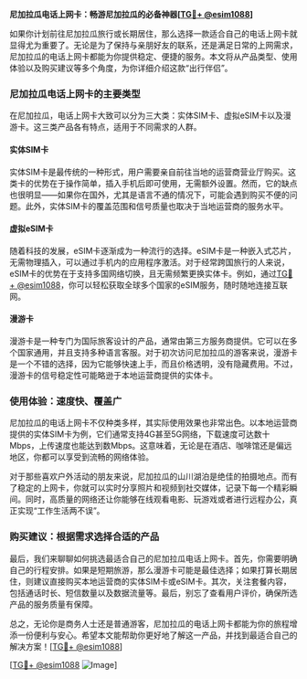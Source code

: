 **尼加拉瓜电话上网卡：畅游尼加拉瓜的必备神器[[TG💪+ @esim1088](https://t.me/s/esim1088)]**

如果你计划前往尼加拉瓜旅行或长期居住，那么选择一款适合自己的电话上网卡就显得尤为重要了。无论是为了保持与亲朋好友的联系，还是满足日常的上网需求，尼加拉瓜的电话上网卡都能为你提供稳定、便捷的服务。本文将从产品类型、使用体验以及购买建议等多个角度，为你详细介绍这款“出行伴侣”。

### 尼加拉瓜电话上网卡的主要类型

在尼加拉瓜，电话上网卡大致可以分为三大类：实体SIM卡、虚拟eSIM卡以及漫游卡。这三类产品各有特点，适用于不同需求的人群。

#### 实体SIM卡
实体SIM卡是最传统的一种形式，用户需要亲自前往当地的运营商营业厅购买。这类卡的优势在于操作简单，插入手机后即可使用，无需额外设置。然而，它的缺点也很明显——如果你在国外，尤其是语言不通的情况下，可能会遇到购买不便的问题。此外，实体SIM卡的覆盖范围和信号质量也取决于当地运营商的服务水平。

#### 虚拟eSIM卡
随着科技的发展，eSIM卡逐渐成为一种流行的选择。eSIM卡是一种嵌入式芯片，无需物理插入，可以通过手机内的应用程序激活。对于经常跨国旅行的人来说，eSIM卡的优势在于支持多国网络切换，且无需频繁更换实体卡。例如，通过[TG💪+ @esim1088](https://t.me/s/esim1088)，你可以轻松获取全球多个国家的eSIM服务，随时随地连接互联网。

#### 漫游卡
漫游卡是一种专门为国际旅客设计的产品，通常由第三方服务商提供。它可以在多个国家通用，并且支持多种语言客服。对于初次访问尼加拉瓜的游客来说，漫游卡是一个不错的选择，因为它能够快速上手，而且价格透明，没有隐藏费用。不过，漫游卡的信号稳定性可能略逊于本地运营商提供的实体卡。

### 使用体验：速度快、覆盖广

尼加拉瓜的电话上网卡不仅种类多样，其实际使用效果也非常出色。以本地运营商提供的实体SIM卡为例，它们通常支持4G甚至5G网络，下载速度可达数十Mbps，上传速度也能达到数Mbps。这意味着，无论是在酒店、咖啡馆还是偏远地区，你都可以享受到流畅的网络体验。

对于那些喜欢户外活动的朋友来说，尼加拉瓜的山川湖泊是绝佳的拍摄地点。而有了稳定的上网卡，你就可以实时分享照片和视频到社交媒体，记录下每一个精彩瞬间。同时，高质量的网络还让你能够在线观看电影、玩游戏或者进行远程办公，真正实现“工作生活两不误”。

### 购买建议：根据需求选择合适的产品

最后，我们来聊聊如何挑选最适合自己的尼加拉瓜电话上网卡。首先，你需要明确自己的行程安排。如果是短期旅游，那么漫游卡可能是最佳选择；如果打算长期居住，则建议直接购买本地运营商的实体SIM卡或eSIM卡。其次，关注套餐内容，包括通话时长、短信数量以及数据流量等。最后，别忘了查看用户评价，确保所选产品的服务质量有保障。

总之，无论你是商务人士还是普通游客，尼加拉瓜的电话上网卡都能为你的旅程增添一份便利与安心。希望本文能帮助你更好地了解这一产品，并找到最适合自己的解决方案！[[TG💪+ @esim1088](https://t.me/s/esim1088)]

[[TG💪+ @esim1088](https://t.me/s/esim1088) ![Image](https://i.postimg.cc/4NQfJmqS/Snipaste-2025-05-13-00-14-12.png)]